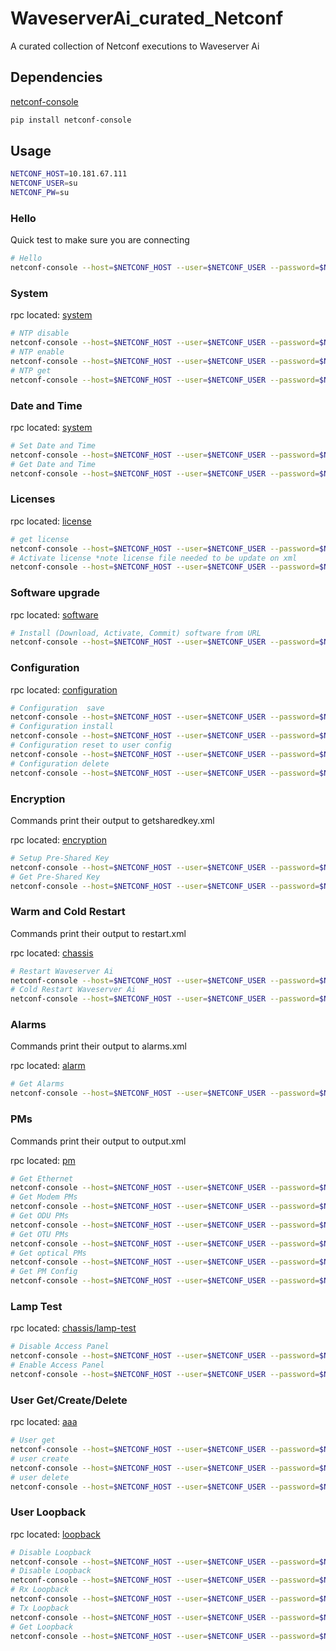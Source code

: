 # WaveserverAi_curated_Netconf

A curated collection of Netconf executions to Waveserver Ai

## Dependencies

[netconf-console](https://pypi.org/project/netconf-console/)

```bash
pip install netconf-console
```

## Usage

```bash
NETCONF_HOST=10.181.67.111
NETCONF_USER=su
NETCONF_PW=su
```

### Hello

Quick test to make sure you are connecting

```bash
# Hello
netconf-console --host=$NETCONF_HOST --user=$NETCONF_USER --password=$NETCONF_PW --port=830 --hello
```

### System
rpc located: [system](system)

```bash
# NTP disable
netconf-console --host=$NETCONF_HOST --user=$NETCONF_USER --password=$NETCONF_PW --port=830 --rpc=system/ntp_disable.xml
# NTP enable
netconf-console --host=$NETCONF_HOST --user=$NETCONF_USER --password=$NETCONF_PW --port=830 --rpc=system/ntp_enable.xml
# NTP get
netconf-console --host=$NETCONF_HOST --user=$NETCONF_USER --password=$NETCONF_PW --port=830 --rpc=system/ntp_get.xml
```
### Date and Time  
rpc located: [system](system)
```bash
# Set Date and Time  
netconf-console --host=$NETCONF_HOST --user=$NETCONF_USER --password=$NETCONF_PW --port=830 --rpc=system/date-time_set.xml
# Get Date and Time  
netconf-console --host=$NETCONF_HOST --user=$NETCONF_USER --password=$NETCONF_PW --port=830 --rpc=system/date-time_get.xml
```

### Licenses
rpc located: [license](license)
```bash
# get license
netconf-console --host=$NETCONF_HOST --user=$NETCONF_USER --password=$NETCONF_PW --port=830 --rpc=license/get-license.xml
# Activate license *note license file needed to be update on xml
netconf-console --host=$NETCONF_HOST --user=$NETCONF_USER --password=$NETCONF_PW --port=830 --rpc=/license/activate-license-file.xml
```

### Software upgrade

rpc located: [software](software)

```bash
# Install (Download, Activate, Commit) software from URL
netconf-console --host=$NETCONF_HOST --user=$NETCONF_USER --password=$NETCONF_PW --port=830 --rpc=software/install.xml
```

### Configuration
rpc located: [configuration](configuration)
```bash
# Configuration  save
netconf-console --host=$NETCONF_HOST --user=$NETCONF_USER --password=$NETCONF_PW --port=830 --rpc=configuration/config-save.xml
# Configuration install
netconf-console --host=$NETCONF_HOST --user=$NETCONF_USER --password=$NETCONF_PW --port=830 --rpc=configuration/config-install.xml
# Configuration reset to user config
netconf-console --host=$NETCONF_HOST --user=$NETCONF_USER --password=$NETCONF_PW --port=830 --rpc=configuration/config-reset-to-user-config.xml
# Configuration delete
netconf-console --host=$NETCONF_HOST --user=$NETCONF_USER --password=$NETCONF_PW --port=830 --rpc=configuration/config-delete.xml
```
### Encryption
Commands print their output to getsharedkey.xml

rpc located: [encryption](encryption)

```bash
# Setup Pre-Shared Key
netconf-console --host=$NETCONF_HOST --user=$NETCONF_USER --password=$NETCONF_PW --port=830 --rpc=encryption/pre-sharedkey.xml
# Get Pre-Shared Key
netconf-console --host=$NETCONF_HOST --user=$NETCONF_USER --password=$NETCONF_PW --port=830 --rpc=encryption/get-presharedkey.xml > getsharedkey.xml
```
### Warm and Cold Restart

Commands print their output to restart.xml

rpc located: [chassis](chassis)

```bash
# Restart Waveserver Ai
netconf-console --host=$NETCONF_HOST --user=$NETCONF_USER --password=$NETCONF_PW --port=830 --rpc=chassis/restart.xml > restart.xml
# Cold Restart Waveserver Ai
netconf-console --host=$NETCONF_HOST --user=$NETCONF_USER --password=$NETCONF_PW --port=830 --rpc=chassis/restart-cold.xml > restart.xml
```

### Alarms

Commands print their output to alarms.xml

rpc located: [alarm](alarm)

```bash
# Get Alarms
netconf-console --host=$NETCONF_HOST --user=$NETCONF_USER --password=$NETCONF_PW --port=830 --rpc=alarm/get-alarms.xml > alarms.xml
```

### PMs

Commands print their output to output.xml

rpc located: [pm](pm)

```bash
# Get Ethernet
netconf-console --host=$NETCONF_HOST --user=$NETCONF_USER --password=$NETCONF_PW --port=830 --rpc=pm/get-pm-ethernet.xml > ethernet-pm.xml
# Get Modem PMs
netconf-console --host=$NETCONF_HOST --user=$NETCONF_USER --password=$NETCONF_PW --port=830 --rpc=pm/get-pm-modem.xml > modem-pm.xml
# Get ODU PMs
netconf-console --host=$NETCONF_HOST --user=$NETCONF_USER --password=$NETCONF_PW --port=830 --rpc=pm/get-pm-odu.xml > odu-pm.xml
# Get OTU PMs
netconf-console --host=$NETCONF_HOST --user=$NETCONF_USER --password=$NETCONF_PW --port=830 --rpc=pm/get-pm-otu.xml > otu-pm.xml
# Get optical PMs
netconf-console --host=$NETCONF_HOST --user=$NETCONF_USER --password=$NETCONF_PW --port=830 --rpc=pm/get-pm-optical-power.xml > optical-pm.xml
# Get PM Config
netconf-console --host=$NETCONF_HOST --user=$NETCONF_USER --password=$NETCONF_PW --port=830 --rpc=pm/get-global-config.xml > pm-config.xml
```

### Lamp Test

rpc located: [chassis/lamp-test](chassis/lamp-test)

```bash
# Disable Access Panel
netconf-console --host=$NETCONF_HOST --user=$NETCONF_USER --password=$NETCONF_PW --port=830 --rpc=chassis/lamp-test/panel-disable.xml
# Enable Access Panel
netconf-console --host=$NETCONF_HOST --user=$NETCONF_USER --password=$NETCONF_PW --port=830 --rpc=chassis/lamp-test/panel-enable.xml
```


### User Get/Create/Delete
rpc located: [aaa](aaa)

```bash
# User get
netconf-console --host=$NETCONF_HOST --user=$NETCONF_USER --password=$NETCONF_PW --port=830 --rpc=aaa/user_get.xml
# user create
netconf-console --host=$NETCONF_HOST --user=$NETCONF_USER --password=$NETCONF_PW --port=830 --rpc=aaa/user_create.xml
# user delete
netconf-console --host=$NETCONF_HOST --user=$NETCONF_USER --password=$NETCONF_PW --port=830 --rpc=aaa/user_delete.xml
```
### User Loopback
rpc located: [loopback](loopback)

```bash
# Disable Loopback
netconf-console --host=$NETCONF_HOST --user=$NETCONF_USER --password=$NETCONF_PW --port=830 --rpc=loopback/port-disable.xml
# Disable Loopback
netconf-console --host=$NETCONF_HOST --user=$NETCONF_USER --password=$NETCONF_PW --port=830 --rpc=loopback/disable-loopback.xml
# Rx Loopback
netconf-console --host=$NETCONF_HOST --user=$NETCONF_USER --password=$NETCONF_PW --port=830 --rpc=loopback/rx-loopback.xml
# Tx Loopback
netconf-console --host=$NETCONF_HOST --user=$NETCONF_USER --password=$NETCONF_PW --port=830 --rpc=loopback/tx-loopback.xml
# Get Loopback
netconf-console --host=$NETCONF_HOST --user=$NETCONF_USER --password=$NETCONF_PW --port=830 --rpc=loopback/get-loopback.xml > loopback.xml
```